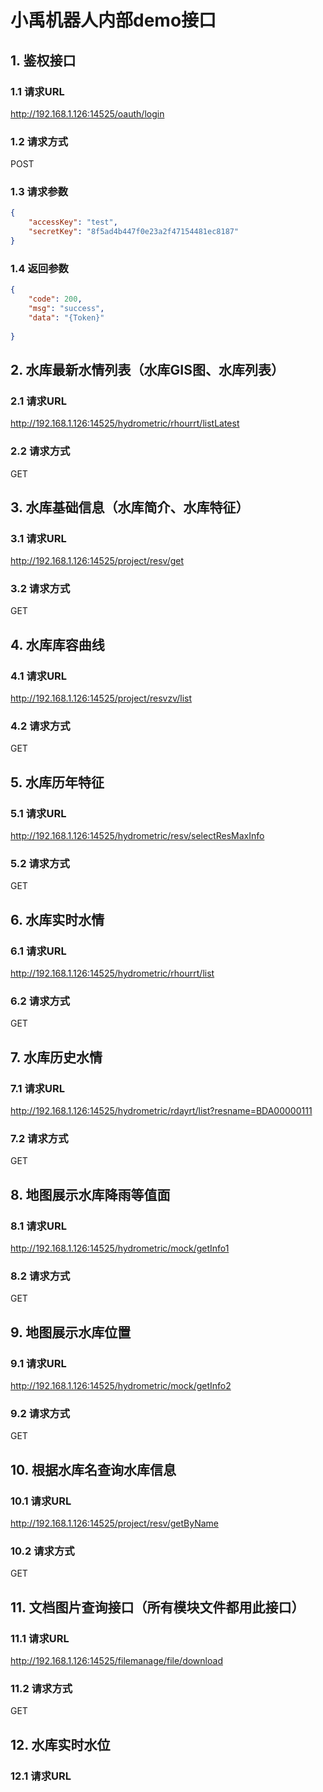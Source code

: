 # 小禹机器人内部demo接口

## 1. 鉴权接口

### 1.1 请求URL

http://192.168.1.126:14525/oauth/login

### 1.2 请求方式

POST

### 1.3 请求参数

```json
{
    "accessKey": "test",
    "secretKey": "8f5ad4b447f0e23a2f47154481ec8187"
}
```

### 1.4 返回参数

```json
{
    "code": 200,
    "msg": "success",
    "data": "{Token}"
    
}
```

## 2. 水库最新水情列表（水库GIS图、水库列表）

### 2.1 请求URL

http://192.168.1.126:14525/hydrometric/rhourrt/listLatest

### 2.2 请求方式

GET


## 3. 水库基础信息（水库简介、水库特征）

### 3.1 请求URL

http://192.168.1.126:14525/project/resv/get

### 3.2 请求方式

GET

## 4. 水库库容曲线


### 4.1 请求URL

http://192.168.1.126:14525/project/resvzv/list

### 4.2 请求方式

GET


## 5. 水库历年特征

### 5.1 请求URL

http://192.168.1.126:14525/hydrometric/resv/selectResMaxInfo

### 5.2 请求方式

GET

## 6. 水库实时水情

### 6.1 请求URL

http://192.168.1.126:14525/hydrometric/rhourrt/list

### 6.2 请求方式

GET

## 7. 水库历史水情

### 7.1 请求URL

http://192.168.1.126:14525/hydrometric/rdayrt/list?resname=BDA00000111

### 7.2 请求方式

GET

## 8. 地图展示水库降雨等值面

### 8.1 请求URL

http://192.168.1.126:14525/hydrometric/mock/getInfo1

### 8.2 请求方式

GET

## 9. 地图展示水库位置

### 9.1 请求URL

http://192.168.1.126:14525/hydrometric/mock/getInfo2

### 9.2 请求方式

GET

## 10. 根据水库名查询水库信息

### 10.1 请求URL

http://192.168.1.126:14525/project/resv/getByName

### 10.2 请求方式

GET

## 11. 文档图片查询接口（所有模块文件都用此接口）

### 11.1 请求URL

http://192.168.1.126:14525/filemanage/file/download

### 11.2 请求方式

GET

## 12. 水库实时水位

### 12.1 请求URL